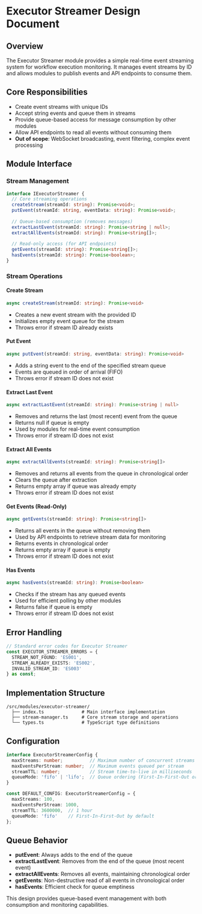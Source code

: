 # Executor Streamer Design Document

## Overview
The Executor Streamer module provides a simple real-time event streaming system for workflow execution monitoring. It manages event streams by ID and allows modules to publish events and API endpoints to consume them.

## Core Responsibilities
- Create event streams with unique IDs
- Accept string events and queue them in streams
- Provide queue-based access for message consumption by other modules
- Allow API endpoints to read all events without consuming them
- **Out of scope**: WebSocket broadcasting, event filtering, complex event processing

## Module Interface

### Stream Management
```typescript
interface IExecutorStreamer {
  // Core streaming operations
  createStream(streamId: string): Promise<void>;
  putEvent(streamId: string, eventData: string): Promise<void>;
  
  // Queue-based consumption (removes messages)
  extractLastEvent(streamId: string): Promise<string | null>;
  extractAllEvents(streamId: string): Promise<string[]>;
  
  // Read-only access (for API endpoints)
  getEvents(streamId: string): Promise<string[]>;
  hasEvents(streamId: string): Promise<boolean>;
}
```

### Stream Operations

#### Create Stream
```typescript
async createStream(streamId: string): Promise<void>
```
- Creates a new event stream with the provided ID
- Initializes empty event queue for the stream
- Throws error if stream ID already exists

#### Put Event
```typescript
async putEvent(streamId: string, eventData: string): Promise<void>
```
- Adds a string event to the end of the specified stream queue
- Events are queued in order of arrival (FIFO)
- Throws error if stream ID does not exist

#### Extract Last Event
```typescript
async extractLastEvent(streamId: string): Promise<string | null>
```
- Removes and returns the last (most recent) event from the queue
- Returns null if queue is empty
- Used by modules for real-time event consumption
- Throws error if stream ID does not exist

#### Extract All Events
```typescript
async extractAllEvents(streamId: string): Promise<string[]>
```
- Removes and returns all events from the queue in chronological order
- Clears the queue after extraction
- Returns empty array if queue was already empty
- Throws error if stream ID does not exist

#### Get Events (Read-Only)
```typescript
async getEvents(streamId: string): Promise<string[]>
```
- Returns all events in the queue without removing them
- Used by API endpoints to retrieve stream data for monitoring
- Returns events in chronological order
- Returns empty array if queue is empty
- Throws error if stream ID does not exist

#### Has Events
```typescript
async hasEvents(streamId: string): Promise<boolean>
```
- Checks if the stream has any queued events
- Used for efficient polling by other modules
- Returns false if queue is empty
- Throws error if stream ID does not exist

## Error Handling
```typescript
// Standard error codes for Executor Streamer
const EXECUTOR_STREAMER_ERRORS = {
  STREAM_NOT_FOUND: 'ES001',
  STREAM_ALREADY_EXISTS: 'ES002',
  INVALID_STREAM_ID: 'ES003'
} as const;
```

## Implementation Structure
```
/src/modules/executor-streamer/
  ├── index.ts              # Main interface implementation
  ├── stream-manager.ts     # Core stream storage and operations
  └── types.ts              # TypeScript type definitions
```

## Configuration
```typescript
interface ExecutorStreamerConfig {
  maxStreams: number;          // Maximum number of concurrent streams
  maxEventsPerStream: number;  // Maximum events queued per stream
  streamTTL: number;           // Stream time-to-live in milliseconds
  queueMode: 'fifo' | 'lifo';  // Queue ordering (First-In-First-Out or Last-In-First-Out)
}

const DEFAULT_CONFIG: ExecutorStreamerConfig = {
  maxStreams: 100,
  maxEventsPerStream: 1000,
  streamTTL: 3600000,  // 1 hour
  queueMode: 'fifo'    // First-In-First-Out by default
};
```

## Queue Behavior
- **putEvent**: Always adds to the end of the queue
- **extractLastEvent**: Removes from the end of the queue (most recent event)
- **extractAllEvents**: Removes all events, maintaining chronological order
- **getEvents**: Non-destructive read of all events in chronological order
- **hasEvents**: Efficient check for queue emptiness

This design provides queue-based event management with both consumption and monitoring capabilities.
